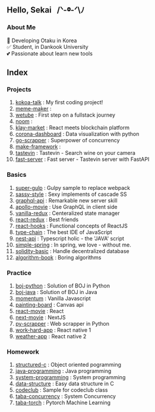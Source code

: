 ## Hello, Sekai &nbsp; /ᐠ-ⱉ-ᐟ\ﾉ

### About Me

🚀 Developing Otaku in Korea </br>
✅ Student, in Dankook University </br>
💕 Passionate about learn new tools </br>

## Index

### Projects

1. [kokoa-talk](https://github.com/hojunkim1/kokoa-talk) : My first coding project!
2. [meme-maker](https://github.com/hojunkim1/meme-maker) :
3. [wetube](https://github.com/hojunkim1/wetube) : First step on a fullstack journey
4. [noom](https://github.com/hojunkim1/noom) :
5. [klay-market](https://github.com/hojunkim1/klay-market) : React meets blockchain platform
6. [corona-dashboard](https://github.com/hojunkim1/corona-dashboard) : Data visualization with python
7. [go-scrapper](https://github.com/hojunkim1/go-scrapper) : Superpower of concurrency
8. [make-framework](https://github.com/hojunkim1/make-framework) :
9. [tastevin](https://github.com/hojunkim1/tastevin) : Tastevin - Search wine on your camera
10. [fast-server](https://github.com/hojunkim1/fast-server) : Fast server - Tastevin server with FastAPI

### Basics

1. [super-gulp](https://github.com/hojunkim1/super-gulp) : Gulpy sample to replace webpack
2. [sassy-style](https://github.com/hojunkim1/sassy-style) : Sexy implements of cascade SS
3. [graphql-api](https://github.com/hojunkim1/graphql-api) : Remarkable new server skill
4. [apollo-movie](https://github.com/hojunkim1/apollo-movie) : Use GraphQL in client side
5. [vanilla-redux](https://github.com/hojunkim1/vanilla-redux) : Centeralized state manager
6. [react-redux](https://github.com/hojunkim1/react-redux) : Best friends
7. [react-hooks](https://github.com/hojunkim1/react-hooks) : Functional concepts of ReactJS
8. [type-chain](https://github.com/hojunkim1/type-chain) : The best IDE of JavaScript
9. [nest-api](https://github.com/hojunkim1/nest-api) : Typescript holic - the 'JAVA' script
10. [simple-spring](https://github.com/hojunkim1/simple-spring) : In spring, we love - without me.
11. [solidity-basic](https://github.com/hojunkim1/solidity-basic) : Handle decentralized database
12. [algorithm-book](https://github.com/hojunkim1/algorithm-book) : Boring algorithms

### Practice

1. [boj-python](https://github.com/hojunkim1/boj-python) : Solution of BOJ in Python
2. [boj-java](https://github.com/hojunkim1/boj-java) : Solution of BOJ in Java
3. [momentum](https://github.com/hojunkim1/momentum) : Vanilla Javascript
4. [painting-board](https://github.com/hojunkim1/painting-board) : Canvas api
5. [react-movie](https://github.com/hojunkim1/react-movie) : React
6. [next-movie](https://github.com/hojunkim1/next-movie) : NextJS
7. [py-scrapper](https://github.com/hojunkim1/py-scrapper) : Web scrapper in Python
8. [work-hard-app](https://github.com/hojunkim1/work-hard-app) : React native 1
9. [weather-app](https://github.com/hojunkim1/weather-app) : React native 2

### Homework

1. [structured-c](https://github.com/hojunkim1/structured-c) : Object oriented pogramming
2. [java-programming](https://github.com/hojunkim1/java-programming) : Java programming
3. [system-programming](https://github.com/hojunkim1/system-programming) : System programming
4. [data-structure](https://github.com/hojunkim1/data-structure) : Easy data structure in C
5. [codeclub](https://github.com/hojunkim1/codeclub) : Sample for codeclub class
6. [taba-concurrency](https://github.com/hojunkim1/taba-concurrency) : System Concurrency
7. [taba-torch](https://github.com/hojunkim1/taba-torch) : Pytorch Machine Learning
